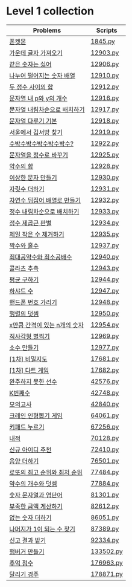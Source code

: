 # Level 1 collection

|Problems|Scripts|
|---|---|
| [폰켓몬](https://programmers.co.kr/learn/courses/30/lessons/1845) | [1845.py](1845.py) |
| [가운데 글자 가져오기](https://programmers.co.kr/learn/courses/30/lessons/12903) | [12903.py](12903.py) |
| [같은 숫자는 싫어](https://programmers.co.kr/learn/courses/30/lessons/12906) | [12906.py](12906.py) |
| [나누어 떨어지는 숫자 배열](https://programmers.co.kr/learn/courses/30/lessons/12910) | [12910.py](12910.py) |
| [두 정수 사이의 합](https://programmers.co.kr/learn/courses/30/lessons/12912) | [12912.py](12912.py) |
| [문자열 내 p와 y의 개수](https://programmers.co.kr/learn/courses/30/lessons/12916) | [12916.py](12916.py) |
| [문자열 내림차순으로 배치하기](https://programmers.co.kr/learn/courses/30/lessons/12917) | [12917.py](12917.py) |
| [문자열 다루기 기본](https://programmers.co.kr/learn/courses/30/lessons/12918) | [12918.py](12918.py) |
| [서울에서 김서방 찾기](https://programmers.co.kr/learn/courses/30/lessons/12919) | [12919.py](12919.py) |
| [수박수박수박수박수박수?](https://programmers.co.kr/learn/courses/30/lessons/12922) | [12922.py](12922.py) |
| [문자열을 정수로 바꾸기](https://programmers.co.kr/learn/courses/30/lessons/12925) | [12925.py](12925.py) |
| [약수의 합](https://programmers.co.kr/learn/courses/30/lessons/12928) | [12928.py](12928.py) |
| [이상한 문자 만들기](https://programmers.co.kr/learn/courses/30/lessons/12930) | [12930.py](12930.py) |
| [자릿수 더하기](https://programmers.co.kr/learn/courses/30/lessons/12931) | [12931.py](12931.py) |
| [자연수 뒤집어 배열로 만들기](https://programmers.co.kr/learn/courses/30/lessons/12932) | [12932.py](12932.py) |
| [정수 내림차순으로 배치하기](https://programmers.co.kr/learn/courses/30/lessons/12933) | [12933.py](12933.py) |
| [정수 제곱근 판별](https://programmers.co.kr/learn/courses/30/lessons/12934) | [12934.py](12934.py) |
| [제일 작은 수 제거하기](https://programmers.co.kr/learn/courses/30/lessons/12935) | [12935.py](12935.py) |
| [짝수와 홀수](https://programmers.co.kr/learn/courses/30/lessons/12937) | [12937.py](12937.py) |
| [최대공약수와 최소공배수](https://programmers.co.kr/learn/courses/30/lessons/12940) | [12940.py](12940.py) |
| [콜라츠 추측](https://programmers.co.kr/learn/courses/30/lessons/12943) | [12943.py](12943.py) |
| [평균 구하기](https://programmers.co.kr/learn/courses/30/lessons/12944) | [12944.py](12944.py) |
| [하샤드 수](https://programmers.co.kr/learn/courses/30/lessons/12947) | [12947.py](12947.py) |
| [핸드폰 번호 가리기](https://programmers.co.kr/learn/courses/30/lessons/12948) | [12948.py](12948.py) |
| [행렬의 덧셈](https://programmers.co.kr/learn/courses/30/lessons/12950) | [12950.py](12950.py) |
| [x만큼 간격이 있는 n개의 숫자](https://programmers.co.kr/learn/courses/30/lessons/12954) | [12954.py](12954.py) |
| [직사각형 별찍기](https://programmers.co.kr/learn/courses/30/lessons/12969) | [12969.py](12969.py) |
| [소수 만들기](https://programmers.co.kr/learn/courses/30/lessons/12977) | [12977.py](12977.py) |
| [\[1차\] 비밀지도](https://programmers.co.kr/learn/courses/30/lessons/17681) | [17681.py](17681.py) |
| [\[1차\] 다트 게임](https://programmers.co.kr/learn/courses/30/lessons/17682) | [17682.py](17682.py) |
| [완주하지 못한 선수](https://programmers.co.kr/learn/courses/30/lessons/42576) | [42576.py](42576.py) |
| [K번째수](https://programmers.co.kr/learn/courses/30/lessons/42748) | [42748.py](42748.py) |
| [모의고사](https://programmers.co.kr/learn/courses/30/lessons/42840) | [42840.py](42840.py) |
| [크레인 인형뽑기 게임](https://programmers.co.kr/learn/courses/30/lessons/64061) | [64061.py](64061.py) |
| [키패드 누르기](https://programmers.co.kr/learn/courses/30/lessons/67256) | [67256.py](67256.py) |
| [내적](https://programmers.co.kr/learn/courses/30/lessons/70128) | [70128.py](70128.py) |
| [신규 아이디 추천](https://programmers.co.kr/learn/courses/30/lessons/72410) | [72410.py](72410.py) |
| [음양 더하기](https://programmers.co.kr/learn/courses/30/lessons/76501) | [76501.py](76501.py) |
| [로또의 최고 순위와 최저 순위](https://programmers.co.kr/learn/courses/30/lessons/77484) | [77484.py](77484.py) |
| [약수의 개수와 덧셈](https://programmers.co.kr/learn/courses/30/lessons/77884) | [77884.py](77884.py) |
| [숫자 문자열과 영단어](https://programmers.co.kr/learn/courses/30/lessons/81301) | [81301.py](81301.py) |
| [부족한 금액 계산하기](https://programmers.co.kr/learn/courses/30/lessons/82612) | [82612.py](82612.py) |
| [없는 숫자 더하기](https://programmers.co.kr/learn/courses/30/lessons/86051) | [86051.py](86051.py) |
| [나머지가 1이 되는 수 찾기](https://programmers.co.kr/learn/courses/30/lessons/87389) | [87389.py](87389.py) |
| [신고 결과 받기](https://programmers.co.kr/learn/courses/30/lessons/92334) | [92334.py](92334.py) |
| [햄버거 만들기](https://programmers.co.kr/learn/courses/30/lessons/133502) | [133502.py](133502.py) |
| [추억 점수](https://programmers.co.kr/learn/courses/30/lessons/176963) | [176963.py](176963.py) |
| [달리기 경주](https://programmers.co.kr/learn/courses/30/lessons/178871) | [178871.py](178871.py) |
